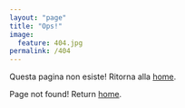 ```yaml
---
layout: "page"
title: "Ops!"
image:
  feature: 404.jpg
permalink: /404
---  
```


Questa pagina non esiste! Ritorna alla [home](/).   

Page not found! Return [home](/en).
